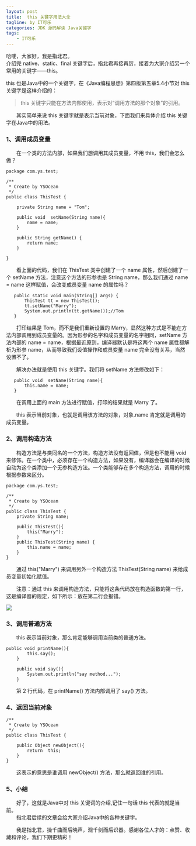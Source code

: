 ```yaml
---
layout: post
title:  this 关键字用法大全
tagline: by IT可乐
categories: JDK 源码解读 Java关键字
tags: 
    - IT可乐
---
```


哈喽，大家好，我是指北君。  
介绍完 native、static、final 关键字后，指北君再接再厉，接着为大家介绍另一个常用的关键字——this。

<!--more-->  
this 也是Java中的一个关键字，在《Java编程思想》第四版第五章5.4小节对 this 关键字是这样介绍的：

> this 关键字只能在方法内部使用，表示对“调用方法的那个对象”的引用。

　　其实简单来说 this 关键字就是表示当前对象，下面我们来具体介绍 this 关键字在Java中的用法。

### 1、调用成员变量
　　在一个类的方法内部，如果我们想调用其成员变量，不用 this，我们会怎么做？
```
package com.ys.test;

/**
 * Create by YSOcean
 */
public class ThisTest {

    private String name = "Tom";

    public void  setName(String name){
        name = name;
    }

    public String getName() {
        return name;
    }

}
```
　　看上面的代码，我们在 ThisTest 类中创建了一个 name 属性，然后创建了一个 setName 方法，注意这个方法的形参也是 String name，那么我们通过 name = name 这样赋值，会改变成员变量 name 的属性吗？
```
   public static void main(String[] args) {
       ThisTest tt = new ThisTest();
       tt.setName("Marry");
       System.out.println(tt.getName());//Tom
   }
```
　　打印结果是 Tom，而不是我们重新设置的 Marry，显然这种方式是不能在方法内部调用到成员变量的。因为形参的名字和成员变量的名字相同，setName 方法内部的 name = name，根据最近原则，编译器默认是将这两个 name 属性都解析为形参 name，从而导致我们设值操作和成员变量 name 完全没有关系，当然设置不了。

　　解决办法就是使用 this 关键字。我们将 setName 方法修改如下：
```
   public void  setName(String name){
       this.name = name;
   }
```
　　在调用上面的 main 方法进行赋值，打印的结果就是 Marry 了。

　　this 表示当前对象，也就是调用该方法的对象，对象.name 肯定就是调用的成员变量。

### 2、调用构造方法
　　构造方法是与类同名的一个方法，构造方法没有返回值，但是也不能用 void 来修饰。在一个类中，必须存在一个构造方法，如果没有，编译器会在编译的时候自动为这个类添加一个无参构造方法。一个类能够存在多个构造方法，调用的时候根据参数来区分。
```
package com.ys.test;

/**
 * Create by YSOcean
 */
public class ThisTest {
    private String name;

    public ThisTest(){
        this("Marry");
    }
    public ThisTest(String name) {
        this.name = name;
    }
}
```
　　通过 this("Marry") 来调用另外一个构造方法 ThisTest(String name) 来给成员变量初始化赋值。

　　注意：通过 this 来调用构造方法，只能将这条代码放在构造函数的第一行，这是编译器的规定，如下所示：放在第二行会报错。

![](http://www.javanorth.cn/assets/images/2021/itcore/this-01-01.png)  
### 3、调用普通方法
　　this 表示当前对象，那么肯定能够调用当前类的普通方法。
```
public void printName(){
        this.say();
    }

    public void say(){
        System.out.println("say method...");
    }
```
　　第 2 行代码，在 printName() 方法内部调用了 say() 方法。

### 4、返回当前对象
```
/**
 * Create by YSOcean
 */
public class ThisTest {

    public Object newObject(){
        return  this;
    }
}
```
　　这表示的意思是谁调用 newObject() 方法，那么就返回谁的引用。  

### 5、小结
　　好了，这就是Java中对 this 关键词的介绍,记住一句话 this 代表的就是当前。  
　　指北君后续的文章会给大家介绍Java中的各种关键字。  

　　我是指北君，操千曲而后晓声，观千剑而后识器。感谢各位人才的：点赞、收藏和评论，我们下期更精彩！